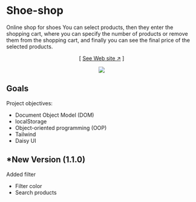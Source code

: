 # Shoe-shop
Online shop for shoes
 You can select products, then they enter the shopping cart, where you can specify the number of products or remove them from the shopping cart, and finally you can see the final price of the selected products.

 <div align="center">

[ [See Web site ↗︎][repo-url] ]
  
[![][banner-url]][repo-url]  

</div>

[repo-url]: https://mohammadrezanadirkhanloo.github.io/Shoe-shop/
[banner-url]: https://github.com/MohammadrezaNadirkhanloo/files/blob/main/img/Shoes-shop%20-%20Google%20Chrome%207_26_2024%207_26_59%20PM.png

## Goals

Project objectives:
- Document Object Model (DOM)
- localStorage
- Object-oriented programming (OOP)
- Tailwind
- Daisy UI

## *New Version (1.1.0)

Added filter
- Filter color
- Search products


